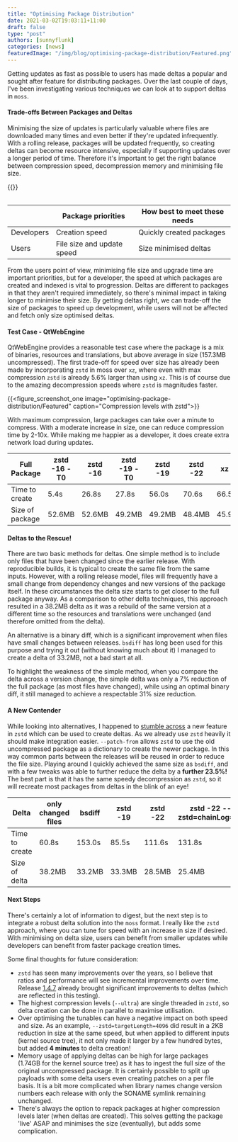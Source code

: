 ```yaml
---
title: "Optimising Package Distribution"
date: 2021-03-02T19:03:11+11:00
draft: false
type: "post"
authors: [sunnyflunk]
categories: [news]
featuredImage: "/img/blog/optimising-package-distribution/Featured.png"
---
```


Getting updates as fast as possible to users has made deltas a popular and sought after feature for distributing
packages. Over the last couple of days, I've been investigating various techniques we can look at to support deltas in
`moss`.

<!--more-->

#### Trade-offs Between Packages and Deltas

Minimising the size of updates is particularly valuable where files are downloaded many times and even better if they're
updated infrequently. With a rolling release, packages will be updated frequently, so creating deltas can become
resource intensive, especially if supporting updates over a longer period of time. Therefore it's important to get the
right balance between compression speed, decompression memory and minimising file size.

{{<table>}}

|              | Package priorities           | How best to meet these needs |
|--------------|------------------------------|------------------------------|
| Developers   | Creation speed               | Quickly created packages     |
| Users        | File size and update speed   | Size minimised deltas        |

From the users point of view, minimising file size and upgrade time are important priorities, but for a developer, the
speed at which packages are created and indexed is vital to progression. Deltas are different to packages in that they
aren't required immediately, so there's minimal impact in taking longer to minimise their size. By getting deltas right,
we can trade-off the size of packages to speed up development, while users will not be affected and fetch only size
optimised deltas.

#### Test Case - QtWebEngine

QtWebEngine provides a reasonable test case where the package is a mix of binaries, resources and translations, but
above average in size (157.3MB uncompressed). The first trade-off for speed over size has already been made by
incorporating `zstd` in moss over `xz`, where even with max compression `zstd` is already 5.6% larger than using `xz`.
This is of course due to the amazing decompression speeds where `zstd` is magnitudes faster.

{{<figure_screenshot_one image="optimising-package-distribution/Featured" caption="Compression levels with zstd">}}

With maximum compression, large packages can take over a minute to compress. With a moderate increase in size, one can
reduce compression time by 2-10x. While making me happier as a developer, it does create extra network load during
updates.

| Full Package    | zstd -16 -T0 | zstd -16 | zstd -19 -T0 | zstd -19 | zstd -22 | xz -9  |
|-----------------|--------------|----------|--------------|----------|----------|--------|
| Time to create  | 5.4s         | 26.8s    | 27.8s        | 56.0s    | 70.6s    | 66.5s  |
| Size of package | 52.6MB       | 52.6MB   | 49.2MB       | 49.2MB   | 48.4MB   | 45.9MB |

#### Deltas to the Rescue!

There are two basic methods for deltas. One simple method is to include only files that have been changed since the
earlier release. With reproducible builds, it is typical to create the same file from the same inputs. However, with a
rolling release model, files will frequently have a small change from dependency changes and new versions of the package
itself. In these circumstances the delta size starts to get closer to the full package anyway. As a comparison to other
delta techniques, this approach resulted in a 38.2MB delta as it was a rebuild of the same version at a different time
so the resources and translations were unchanged (and therefore omitted from the delta).

An alternative is a binary diff, which is a significant improvement when files have small changes between releases.
`bsdiff` has long been used for this purpose and trying it out (without knowing much about it) I managed to create a
delta of 33.2MB, not a bad start at all.

To highlight the weakness of the simple method, when you compare the delta across a version change, the simple delta was
only a 7% reduction of the full package (as most files have changed), while using an optimal binary diff, it still
managed to achieve a respectable 31% size reduction.

#### A New Contender

While looking into alternatives, I happened to [stumble across](https://github.com/facebook/zstd/releases/tag/v1.4.5)
a new feature in `zstd` which can be used to create deltas. As we already use `zstd` heavily it should make integration
easier. `--patch-from` allows `zstd` to use the old uncompressed package as a dictionary to create the newer package. In
this way common parts between the releases will be reused in order to reduce the file size. Playing around I quickly
achieved the same size as `bsdiff`, and with a few tweaks was able to further reduce the delta by a **further 23.5%!**
The best part is that it has the same speedy decompression as `zstd`, so it will recreate most packages from deltas in
the blink of an eye!

| Delta           | only changed files | bsdiff | zstd -19 | zstd -22 | zstd -22 --zstd=chainLog=30 |
|-----------------|--------------------|--------|----------|----------|-----------------------------|
| Time to create  | 60.8s              | 153.0s | 85.5s    | 111.6s   | 131.8s                      |
| Size of delta   | 38.2MB             | 33.2MB | 33.3MB   | 28.5MB   | 25.4MB                      |


#### Next Steps

There's certainly a lot of information to digest, but the next step is to integrate a robust delta solution into the
`moss` format. I really like the `zstd` approach, where you can tune for speed with an increase in size if desired. With
minimising on delta size, users can benefit from smaller updates while developers can benefit from faster package
creation times.

Some final thoughts for future consideration:

- `zstd` has seen many improvements over the years, so I believe that ratios and performance will see incremental
improvements over time. Release [1.4.7](https://github.com/facebook/zstd/releases/tag/v1.4.7) already brought
significant improvements to deltas (which are reflected in this testing).
- The highest compression levels (`--ultra`) are single threaded in `zstd`, so delta creation can be done in parallel to
maximise utilisation.
- Over optimising the tunables can have a negative impact on both speed and size. As an example,
`--zstd=targetLength=4096` did result in a 2KB reduction in size at the same speed, but when applied to different inputs
(kernel source tree), it not only made it larger by a few hundred bytes, but added **4 minutes** to delta creation!
- Memory usage of applying deltas can be high for large packages (1.74GB for the kernel source tree) as it has to ingest
the full size of the original uncompressed package. It is certainly possible to split up payloads with some delta users
even creating patches on a per file basis. It is a bit more complicated when library names change version numbers each
release with only the SONAME symlink remaining unchanged.
- There's always the option to repack packages at higher compression levels later (when deltas are created). This solves
getting the package 'live' ASAP and minimises the size (eventually), but adds some complication.
